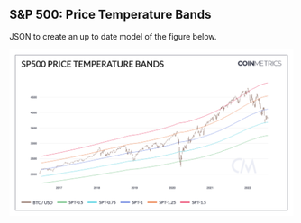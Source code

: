 ## S&P 500: Price Temperature Bands

JSON to create an up to date model of the figure below. 

![ETH](./SP500_Price_Temperature_Bands.png)